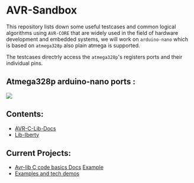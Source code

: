 # AVR-Sandbox

This repository lists down some useful testcases and common logical algorithms using `AVR-CORE` that are widely used in the field of hardware development and embedded systems, 
we will work on `arduino-nano` which is based on `atmega328p` also plain atmega is supported.

The testcases directrly access the `atmega328p`'s registers ports and their individual pins.

## Atmega328p arduino-nano ports :

![](https://software-hardware-codesign.github.io/AVR-Sandbox/Pinout-NANO_latest.png)

## Contents:
- [AVR-C-Lib-Docs](https://software-hardware-codesign.github.io/AVR-Sandbox/docs/avr-libc/avr-libc-user-manual/index.html)
- [Lib-Iberty](https://software-hardware-codesign.github.io/AVR-Sandbox/docs/libiberty/libiberty.html)

## Current Projects: 
- [Avr-lib C code basics Docs](https://software-hardware-codesign.github.io/AVR-Sandbox/blob/master/AvrDataTypes/readMe.md) [Example](https://github.com/Software-Hardware-Codesign/AVR-Sandbox/blob/master/AvrDataTypes/main/lib/AvrDataTypes.c)
- [Examples and tech demos](https://github.com/Software-Hardware-Codesign/AVR-Sandbox/projects/1?fullscreen=true)
